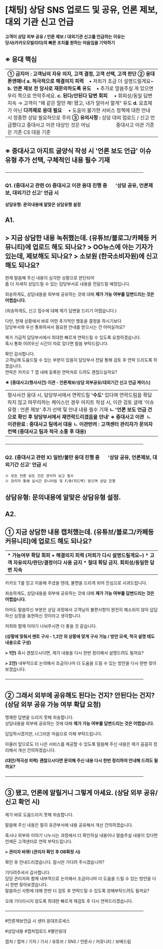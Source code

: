 # [채팅] 상담 SNS 업로드 및 공유, 언론 제보, 대외 기관 신고 언급

**고객이 상담 외부 공유 / 언론 제보 / 대외기관 신고를 언급하는 이유는**  
**당사(카카오모빌리티)의 빠른 조치를 원하는 마음임을 기억하기**

**※ 응대 핵심**
-----------

|  |
| --- |
| **① 금지어 : 고객님의 자유 의지, 고객 결정, 고객 선택, 고객 판단**    **② 응대 톤앤매너**  **a. 적극적으로 해결의지 피력**     • 저희가 조금 더 설명드릴게요~  **b. 언론 제보 전 당사로 재문의하도록 유도**     • 추가로 말씀주실 게 있으면 우리 쪽으로 연락주세요.  **c. 된다/안된다 답변 회피**      • 회피성/동일 답변 지속 → 고객이 "왜 같은 말만 해! 됐고, 내가 알아서 할게" 유도  **d.** 요죠체가 아닌 **다까체로 응대 필요**      • 도움이 불가한 서비스 정책에 대한 안내 시 정중한 상담 필요하므로 주의    **③ 유의사항 :** 상담 대외 업로드 / 신고 언급했다고 중대사고 이관 대상인 것은 아님                    중대사고 이관 기준은 기존 CS 대응 기준 |

**※ 중대사고 아지트 글양식 작성 시** **'언론 보도 언급' 이슈 유형 추가 선택, 구체적인 내용 필수 기재**
-----------------------------------------------------------------

──────────────────────────────────────────────

### **Q1. (중대사고 관련 O) 중대사고 이관 응대 진행 중       '상담 공유, 언론제보, 대외기간 신고' 언급 시**

**상담유형: 문의내용에 알맞은 상담유형 설정**

**A1.**
-------

**> 지금 상담한 내용 녹취했는데. (유튜브/블로그/카페등 커뮤니티)에 업로드 해도 되나요? > OO뉴스에 아는 기자가 있는데, 제보해도 되나요? > 소보원 (한국소비자원)에 신고해도 되나요?**
--------------------------------------------------------------------------------------------------------------

현재 말씀해 주신 내용이 심각한 상황으로 판단되어   
좀 더 자세히 상담드릴 수 있는 담당부서로 내용을 전달드릴 예정입니다.

죄송하게도, 상담내용을 외부에 공유하는 것에 대해 **제가 가능 여부를 답변드리는 것은 어렵습니다.**

(죄송하게도, 신고 접수에 대해 제가 답변을 드리기 어렵습니다.)

다만, 현재 상황에서 바로 어떤 추가적인 행동을 결정을 하시기보다   
담당부서와 우선 통화하셔서 필요한 안내를 받으시는 건 어떠실까요?

제가 가급적 담당부서에서 최대한 빠르게 연락드릴 수 있도록 요청하겠습니다.  
혹시 통화 어려우신 시간이 따로 있다면 말씀 부탁드립니다.

확인 감사합니다.   
고객님께 도움드릴 수 있는 부분이 있을지 담당부서 전달 통해 검토 후 연락 드리도록 하겠습니다.   
연락은 카카오 T 앱 내에 등록된 연락처로 드려도 괜찮으실까요?

**★ [중대사고(형사사건) 이관 - 언론제보/상담 외부공유/대외기간 신고 언급 케이스]**

|  |
| --- |
| 형사사건 응대 시, 담당부서에서 연락드릴 **'수도'** 있다며  연락드림을 확답하지 않고 마무리하는 케이스인 경우  아지트 작성 시, 이관 검토 글에 '이슈 유형 : 언론 제보' 추가 선택 및 안내 내용 필수 기재  **ㄴ '언론 보도 언급 건으로 확인 후 담당부서에서 재연락드리겠음을 안내'**    **※ 중대사고 이관  ㄴ 이관완료 : 중대사고 팀에서 대응 ㄴ 이관반려 : 고객센터 관리자가 문의자 컨택 (중대사고 팀과 적극 소통 후 대응)** |

──────────────────────────────────────────────

### **Q2. (중대사고 관련 X) 일반/불만 응대 진행 중       '상담 공유, 언론제보, 대외기간 신고' 언급 시**

```
※ 모든 언론 보도 건은 관리자 보고 필수  
※ 관리자 통해 실시간 모니터링 및 F/B(피드백) 받으며 상담 진행
```

**상담유형: 문의내용에 알맞은 상담유형 설정.**
----------------------------

**A2.**
-------

**① 지금 상담한 내용 캡처했는데. (유튜브/블로그/카페등 커뮤니티)에 업로드 해도 되나요?**
------------------------------------------------------

|  |
| --- |
| **\* 가능여부 확답 회피 + 해결의지 피력 (저희가 다시 설명드릴게요~)** **\* 고객 자유의지/판단/결정이다 사용 금지** **\* 절대 확답 금지. 회피성/동일한 답변 지속** |

카카오 T를 믿고 이용해 주셨을 텐데, 불편을 드리게 되어 진심으로 사과드립니다.

죄송하게도, 상담내용을 외부에 공유하는 것에 대해 **제가 가능 여부를 답변드리는 것은 어렵습니다.**

아마도 말씀하신 부분은 상담 과정에서 고객님의 불편사항이 완전히 해소되지 않아 답답하신 심정을 표현하신 것이라고 생각합니다.

저희와 함께 이야기 나눠주시면 더 좋을 것 같습니다.

**(상황에 맞춰서 멘트 구사 - 1,2안 외 상황에 맞게 구사 가능 / 방안 모색, 적극 설명 태도 내용으로 구성)**

**> 1안)** 혹시 괜찮으시다면, 제가 내용을 다시 한번 정리해서 설명드려도 될까요?

**> 2안)** 내부적으로 논의해서 조금이나마 더 도움을 드릴 수 있는 방안을 다시 한번 찾아보겠습니다.

──────────────────────────────────────────────

**② 그래서 외부에 공유해도 된다는 건지? 안된다는 건지? (상담 외부 공유 가능 여부 확답 요청)**
----------------------------------------------------------

명쾌한 답변을 드리지 못해 죄송합니다.   
상담내용을 외부에 공유하는 것에 대해 **제가 가능 여부를 답변드리는 것은 어렵습니다.**

답답하시겠지만, 너그러운 마음으로 이해 부탁드립니다.

아울러 앞으로도 더 나은 서비스를 제공할 수 있도록 말씀해 주신 내용은 제가 꼼꼼히 정리해서 개선 건의하겠습니다.

**(대안/적극성 피력)** **괜찮으시다면 문의해 주신 내용 다시 한번 정리하여 안내해 드려도 될까요?**

──────────────────────────────────────────────

**③ 됐고, 언론에 알릴거니 그렇게 아세요. (상담 외부 공유/신고 확언 시)**
----------------------------------------------

제가 바로 도움드리지 못해 죄송합니다.

말씀해 주신 내용은 필히 유관부서에 내용 공유해서 개선 건의하겠습니다.

혹시나 외부와 이야기 나누시는 과정에서 더 확인하실 내용이나 말씀주실 내용이 있다면 언제든 고객센터로 연락 부탁드립니다.

**> 관리자 바꿔! (관리자 확인 후 OB확정 시)**

확인 후 안내드리겠습니다. 잠시만 기다려 주시겠습니까?

기다려주셔서 감사합니다.   
담당 관리자와 함께 내부적으로 논의해서 조금이나마 더 도움을 드릴 수 있는 방안을 다시 한번 찾아보겠습니다.   
말씀하신 사항에 대해 한번 더 검토 후 연락드릴 수 있도록 양해부탁드려도 될까요?

오래 기다리시지 않도록 최대한 빠르게 재검토 후 다시 연락드리겠습니다.

──────────────────────────────────────────────

#언론제보언급 시 센터 응대프로세스

#상담내용 #캡처업로드 #불만응대

캡처 / 캡쳐 / 기자 / 기사 / 유튜브 / SNS / 언론사 / 커뮤니티 / 보배드림